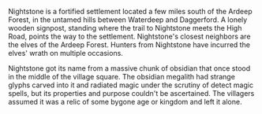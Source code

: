 Nightstone is a fortified settlement located a few
miles south of the Ardeep Forest, in the untamed hills
between Waterdeep and Daggerford. A lonely wooden
signpost, standing where the trail to Nightstone meets
the High Road, points the way to the settlement.
Nightstone's closest neighbors are the elves of the
Ardeep Forest. Hunters from Nightstone have incurred
the elves' wrath on multiple occasions.

Nightstone got its name from a massive chunk of
obsidian that once stood in the middle of the village
square. The obsidian megalith had strange glyphs
carved into it and radiated magic under the scrutiny
of detect magic spells, but its properties and purpose
couldn't be ascertained. The villagers assumed it was a
relic of some bygone age or kingdom and left it alone.